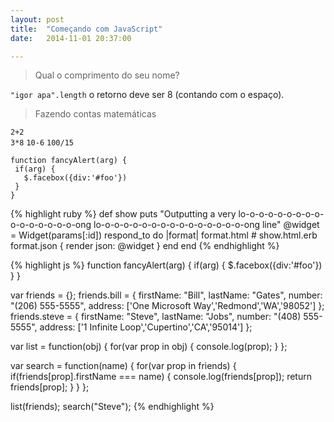 ```yaml
---
layout: post
title:  "Começando com JavaScript"
date:   2014-11-01 20:37:00

---
```


> Qual o comprimento do seu nome?

`"igor apa".length` o retorno deve ser 8 (contando com o espaço).

> Fazendo contas matemáticas

`2+2`<br>
`3*8`
`10-6`
`100/15`

 
 
 ```
function fancyAlert(arg) {
  if(arg) {
    $.facebox({div:'#foo'})
  }
}
```


{% highlight ruby %}
def show
  puts "Outputting a very lo-o-o-o-o-o-o-o-o-o-o-o-o-o-o-o-ong lo-o-o-o-o-o-o-o-o-o-o-o-o-o-o-o-ong line"
  @widget = Widget(params[:id])
  respond_to do |format|
    format.html # show.html.erb
    format.json { render json: @widget }
  end
end
{% endhighlight %}






{% highlight js %}
function fancyAlert(arg) {
  if(arg) {
    $.facebox({div:'#foo'})
  }
}

var friends = {};
friends.bill = {
  firstName: "Bill",
  lastName: "Gates",
  number: "(206) 555-5555",
  address: ['One Microsoft Way','Redmond','WA','98052']
};
friends.steve = {
  firstName: "Steve",
  lastName: "Jobs",
  number: "(408) 555-5555",
  address: ['1 Infinite Loop','Cupertino','CA','95014']
};

var list = function(obj) {
  for(var prop in obj) {
    console.log(prop);
  }
};

var search = function(name) {
  for(var prop in friends) {
    if(friends[prop].firstName === name) {
      console.log(friends[prop]);
      return friends[prop];
    }
  }
};

list(friends);
search("Steve");
{% endhighlight %}



